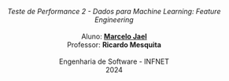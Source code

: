 <p align="center">
    <i>Teste de Performance 2 - Dados para Machine Learning: Feature Engineering</i>
    <br />
    <br />
    Aluno: <a href="https://www.linkedin.com/in/marcelojael/"><strong>Marcelo Jael</strong></a>
    <br />
    Professor: <strong>Ricardo Mesquita</strong>
    <br />
    <br />
    Engenharia de Software - INFNET
    <br />
    2024
    <br />
</p>
